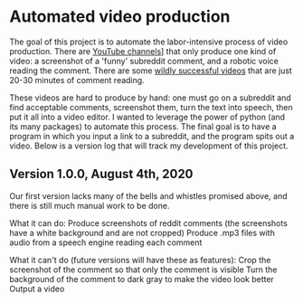 # Automated video production
The goal of this project is to automate the labor-intensive process of video production. There are [YouTube channels](https://www.youtube.com/c/الغازمعالحل123/feature)] that only produce one kind of video: a screenshot of a 'funny' subreddit comment, and a robotic voice reading the comment. There are some [wildly successful videos](https://www.youtube.com/watch?v=aTHHvcdQ6to) that are just 20-30 minutes of comment reading.

These videos are hard to produce by hand: one must go on a subreddit and find acceptable comments, screenshot them, turn the text into speech, then put it all into a video editor. I wanted to leverage the power of python (and its many packages) to automate this process. The final goal is to have a program in which you input a link to a subreddit, and the program spits out a video. Below is a version log that will track my development of this project.

## Version 1.0.0, August 4th, 2020
Our first version lacks many of the bells and whistles promised above, and there is still much manual work to be done.

What it can do: 
Produce screenshots of reddit comments (the screenshots have a white background and are not cropped)
Produce .mp3 files with audio from a speech engine reading each comment

What it can't do (future versions will have these as features):
Crop the screenshot of the comment so that only the comment is visible
Turn the background of the comment to dark gray to make the video look better
Output a video


